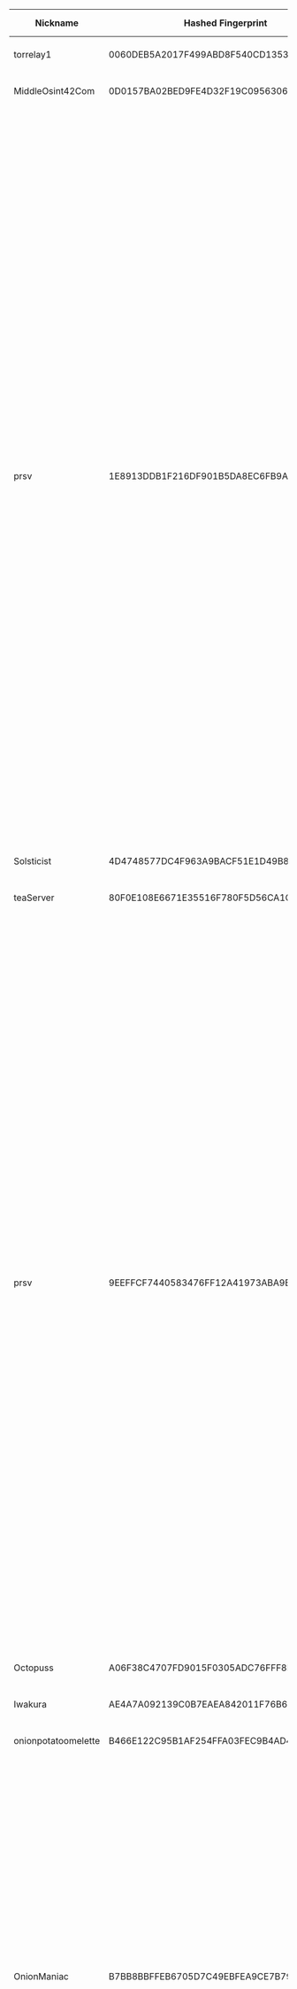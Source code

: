 | Nickname |  Hashed Fingerprint	| Or Addresses | Contact | Running | Flags | Last Seen | First Seen | Last Restarted | Advertised Bandwidth | Platform | Version | Version Status | Recommended Version | Verified hostnames | Exit policy |
|---|---|---|---|---|---|---|---|---|---|---|---|---|---|---|---|
|torrelay1 | 0060DEB5A2017F499ABD8F540CD13539C8A66E83 | ["207.49.16.34:443"] | toruser398@proton.me | false | Running, Valid | 2025-09-28 03:00:00 | 2025-09-28 02:00:00 | 2025-09-28 01:10:14 | 0 | Tor 0.4.8.18 on Linux | 0.4.8.18 | recommended | true | ["dhcp-207-49-16-34.gobrightspeed.net"] | ["reject *:*"]|
|MiddleOsint42Com | 0D0157BA02BED9FE4D32F19C09563060B522B3D5 | ["38.180.131.189:9001"] | Oleg <info@osint42.com> | true | Running, V2Dir, Valid | 2025-09-28 16:00:00 | 2025-09-28 15:00:00 | 2025-09-28 13:54:57 | 0 | Tor 0.4.8.18 on Linux | 0.4.8.18 | recommended | true | N/A | ["reject *:*"]|
|prsv | 1E8913DDB1F216DF901B5DA8EC6FB9A96B9548EE | ["185.138.88.25:9200"] | email:admin[]prsv.ch url:https://prsv.ch/ proof:uri-rsa ciissversion:2 | true | Exit, Running, V2Dir, Valid | 2025-09-28 16:00:00 | 2025-09-28 05:00:00 | 2025-09-28 04:25:28 | 0 | Tor 0.4.8.18 on Linux | 0.4.8.18 | recommended | true | N/A | ["reject 0.0.0.0/8:*","reject 169.254.0.0/16:*","reject 127.0.0.0/8:*","reject 192.168.0.0/16:*","reject 10.0.0.0/8:*","reject 172.16.0.0/12:*","reject 185.138.88.25:*","accept *:43","accept *:53","accept *:79-81","accept *:194","accept *:220","accept *:389","accept *:443","accept *:531","accept *:543-544","accept *:554","accept *:563","accept *:636","accept *:706","accept *:853","accept *:873","accept *:902-904","accept *:981","accept *:989-995","accept *:1194","accept *:1220","accept *:1293","accept *:1500","accept *:1533","accept *:1677","accept *:1723","accept *:1755","accept *:1863","accept *:2082","accept *:2083","accept *:2086-2087","accept *:2095-2096","accept *:2102-2104","accept *:3128","accept *:3690","accept *:4321","accept *:4643","accept *:5050","accept *:5190","accept *:5222-5223","accept *:5228","accept *:6660-6669","accept *:6679","accept *:6697","accept *:8000","accept *:8008","accept *:8074","accept *:8080","accept *:8082","accept *:8087-8088","accept *:8332-8333","accept *:8443","accept *:8888","accept *:9418","accept *:9999","accept *:10000","accept *:11371","accept *:19294","accept *:19638","accept *:50002","accept *:64738","reject *:*"]|
|Solsticist | 4D4748577DC4F963A9BACF51E1D49B86F12CE23E | ["15.204.103.3:9030","[2604:2dc0:200:2903::]:9030"] | Solsticist@proton.me | true | Running, V2Dir, Valid | 2025-09-28 16:00:00 | 2025-09-28 03:00:00 | 2025-09-28 01:53:51 | 0 | Tor 0.4.8.16 on Linux | 0.4.8.16 | recommended | true | ["ns1024731.ip-15-204-103.us"] | ["reject *:*"]|
|teaServer | 80F0E108E6671E35516F780F5D56CA1CC49FC99B | ["82.165.91.48:9001","[2a02:2479:58:be00::1]:9001"] | N/A | true | Running, V2Dir, Valid | 2025-09-28 16:00:00 | 2025-09-28 14:00:00 | 2025-09-28 13:49:45 | 0 | Tor 0.4.8.18 on Linux | 0.4.8.18 | recommended | true | ["tea-server.eu"] | ["reject *:*"]|
|prsv | 9EEFFCF7440583476FF12A41973ABA9BF3E481A8 | ["185.138.88.25:9300"] | email:admin[]prsv.ch url:https://prsv.ch/ proof:uri-rsa ciissversion:2 | true | Exit, Running, V2Dir, Valid | 2025-09-28 16:00:00 | 2025-09-28 05:00:00 | 2025-09-28 04:25:30 | 0 | Tor 0.4.8.18 on Linux | 0.4.8.18 | recommended | true | N/A | ["reject 0.0.0.0/8:*","reject 169.254.0.0/16:*","reject 127.0.0.0/8:*","reject 192.168.0.0/16:*","reject 10.0.0.0/8:*","reject 172.16.0.0/12:*","reject 185.138.88.25:*","accept *:43","accept *:53","accept *:79-81","accept *:194","accept *:220","accept *:389","accept *:443","accept *:531","accept *:543-544","accept *:554","accept *:563","accept *:636","accept *:706","accept *:853","accept *:873","accept *:902-904","accept *:981","accept *:989-995","accept *:1194","accept *:1220","accept *:1293","accept *:1500","accept *:1533","accept *:1677","accept *:1723","accept *:1755","accept *:1863","accept *:2082","accept *:2083","accept *:2086-2087","accept *:2095-2096","accept *:2102-2104","accept *:3128","accept *:3690","accept *:4321","accept *:4643","accept *:5050","accept *:5190","accept *:5222-5223","accept *:5228","accept *:6660-6669","accept *:6679","accept *:6697","accept *:8000","accept *:8008","accept *:8074","accept *:8080","accept *:8082","accept *:8087-8088","accept *:8332-8333","accept *:8443","accept *:8888","accept *:9418","accept *:9999","accept *:10000","accept *:11371","accept *:19294","accept *:19638","accept *:50002","accept *:64738","reject *:*"]|
|Octopuss | A06F38C4707FD9015F0305ADC76FFF8B47160E47 | ["158.247.242.209:443"] | N/A | true | Running, V2Dir, Valid | 2025-09-28 16:00:00 | 2025-09-28 04:00:00 | 2025-09-28 03:16:07 | 0 | Tor 0.4.8.18 on Linux | 0.4.8.18 | recommended | true | N/A | ["reject *:*"]|
|Iwakura | AE4A7A092139C0B7EAEA842011F76B613AD00C3F | ["212.132.125.165:443"] | iwakuramikadottoratgmaildotcom | true | Running, V2Dir, Valid | 2025-09-28 16:00:00 | 2025-09-28 02:00:00 | 2025-09-28 05:49:33 | 0 | Tor 0.4.8.10 on Linux | 0.4.8.10 | recommended | true | ["ip212-132-125-165.pbiaas.com"] | ["reject *:*"]|
|onionpotatoomelette | B466E122C95B1AF254FFA03FEC9B4AD480D4FBF0 | ["88.26.57.232:443"] | jaime <at> jamezrin <dot> name | true | Running, V2Dir, Valid | 2025-09-28 16:00:00 | 2025-09-28 01:00:00 | 2025-09-28 10:30:57 | 0 | Tor 0.4.8.18 on Linux | 0.4.8.18 | recommended | true | ["232.red-88-26-57.staticip.rima-tde.net"] | ["reject *:*"]|
|OnionManiac | B7BB8BBFFEB6705D7C49EBFEA9CE7B79B9D42D5B | ["37.114.50.115:9001","[2a0e:97c0:3e3:1bb::1]:9001"] | creep[at}exitnocap[dot]xyz | true | Exit, Running, V2Dir, Valid | 2025-09-28 16:00:00 | 2025-09-28 14:00:00 | 2025-09-28 14:02:06 | 0 | Tor 0.4.8.18 on Linux | 0.4.8.18 | recommended | true | N/A | ["reject 0.0.0.0/8:*","reject 169.254.0.0/16:*","reject 127.0.0.0/8:*","reject 192.168.0.0/16:*","reject 10.0.0.0/8:*","reject 172.16.0.0/12:*","reject 37.114.50.115:*","accept *:43","accept *:53","accept *:79-81","accept *:88","accept *:194","accept *:389","accept *:443","accept *:531","accept *:543-544","accept *:563","accept *:636","accept *:749","accept *:873","accept *:989-995","accept *:1194","accept *:1723","accept *:2083","accept *:2086-2087","accept *:4321","accept *:5222-5223","accept *:5228","accept *:5900","accept *:5984","accept *:6660-6669","accept *:6679","accept *:6697","accept *:6984","accept *:8008","accept *:8080","accept *:8332-8333","accept *:8443","accept *:8888","accept *:11371","reject *:*"]|
|hidemyident | BDFB70F54AF8AC163AAAE6B542CA29CBDD249972 | ["45.141.215.233:9100"] | hidemyident[]proton(.)me | true | Exit, Running, V2Dir, Valid | 2025-09-28 16:00:00 | 2025-09-28 09:00:00 | 2025-09-28 12:31:05 | 0 | Tor 0.4.8.17 on Linux | 0.4.8.17 | recommended | true | N/A | ["reject 0.0.0.0/8:*","reject 169.254.0.0/16:*","reject 127.0.0.0/8:*","reject 192.168.0.0/16:*","reject 10.0.0.0/8:*","reject 172.16.0.0/12:*","reject 45.141.215.233:*","accept *:20-21","accept *:43","accept *:53","accept *:80-81","accept *:443","accept *:5222-5223","accept *:6660-7000","accept *:8008","accept *:2222","accept *:10000","accept *:8443","accept *:2082-2083","accept *:4083-4085","accept *:12320","accept *:9000","accept *:8888","accept *:8090","accept *:8083","accept *:8448","accept *:8082","accept *:8332-8333","accept *:50001-50002","accept *:18080-18081","accept *:9332-9333","accept *:9998-9999","accept *:22555-22556","accept *:8232-8233","accept *:30303","accept *:51235","accept *:3000","accept *:27146","accept *:8000","accept *:4200","accept *:9100-9102","accept *:4444","accept *:28380-28381","accept *:2323","accept *:3478-3497","accept *:5228-5230","accept *:4244","accept *:5280-5281","accept *:1080","accept *:7890","accept *:6400-6401","accept *:5938","accept *:8080","accept *:8444","accept *:3128","accept *:9050-9051","accept *:5353","accept *:5000","accept *:9001","reject *:*"]|
|hidemyident | DCDF098CBFB9BBADF51FDAF7723F9383D479CB22 | ["45.141.215.233:9000"] | hidemyident[]proton(.)me | true | Exit, Running, V2Dir, Valid | 2025-09-28 16:00:00 | 2025-09-28 09:00:00 | 2025-09-28 12:31:14 | 0 | Tor 0.4.8.17 on Linux | 0.4.8.17 | recommended | true | N/A | ["reject 0.0.0.0/8:*","reject 169.254.0.0/16:*","reject 127.0.0.0/8:*","reject 192.168.0.0/16:*","reject 10.0.0.0/8:*","reject 172.16.0.0/12:*","reject 45.141.215.233:*","accept *:20-21","accept *:43","accept *:53","accept *:80-81","accept *:443","accept *:5222-5223","accept *:6660-7000","accept *:8008","accept *:2222","accept *:10000","accept *:8443","accept *:2082-2083","accept *:4083-4085","accept *:12320","accept *:9000","accept *:8888","accept *:8090","accept *:8083","accept *:8448","accept *:8082","accept *:8332-8333","accept *:50001-50002","accept *:18080-18081","accept *:9332-9333","accept *:9998-9999","accept *:22555-22556","accept *:8232-8233","accept *:30303","accept *:51235","accept *:3000","accept *:27146","accept *:8000","accept *:4200","accept *:9100-9102","accept *:4444","accept *:28380-28381","accept *:2323","accept *:3478-3497","accept *:5228-5230","accept *:4244","accept *:5280-5281","accept *:1080","accept *:7890","accept *:6400-6401","accept *:5938","accept *:8080","accept *:8444","accept *:3128","accept *:9050-9051","accept *:5353","accept *:5000","accept *:9001","reject *:*"]|
|prsv | DEE35A61DE8A370CF95BF45688CDB54CD1D0A9F3 | ["185.138.88.25:9000"] | email:admin[]prsv.ch url:https://prsv.ch/ proof:uri-rsa ciissversion:2 | true | Exit, Running, V2Dir, Valid | 2025-09-28 16:00:00 | 2025-09-28 05:00:00 | 2025-09-28 04:26:12 | 0 | Tor 0.4.8.18 on Linux | 0.4.8.18 | recommended | true | N/A | ["reject 0.0.0.0/8:*","reject 169.254.0.0/16:*","reject 127.0.0.0/8:*","reject 192.168.0.0/16:*","reject 10.0.0.0/8:*","reject 172.16.0.0/12:*","reject 185.138.88.25:*","accept *:43","accept *:53","accept *:79-81","accept *:194","accept *:220","accept *:389","accept *:443","accept *:531","accept *:543-544","accept *:554","accept *:563","accept *:636","accept *:706","accept *:853","accept *:873","accept *:902-904","accept *:981","accept *:989-995","accept *:1194","accept *:1220","accept *:1293","accept *:1500","accept *:1533","accept *:1677","accept *:1723","accept *:1755","accept *:1863","accept *:2082","accept *:2083","accept *:2086-2087","accept *:2095-2096","accept *:2102-2104","accept *:3128","accept *:3690","accept *:4321","accept *:4643","accept *:5050","accept *:5190","accept *:5222-5223","accept *:5228","accept *:6660-6669","accept *:6679","accept *:6697","accept *:8000","accept *:8008","accept *:8074","accept *:8080","accept *:8082","accept *:8087-8088","accept *:8332-8333","accept *:8443","accept *:8888","accept *:9418","accept *:9999","accept *:10000","accept *:11371","accept *:19294","accept *:19638","accept *:50002","accept *:64738","reject *:*"]|
|prsv | DF4154C642FCB679F3E676E4CEDA2DAD0F74575E | ["185.138.88.25:9100"] | email:admin[]prsv.ch url:https://prsv.ch/ proof:uri-rsa ciissversion:2 | true | Exit, Running, V2Dir, Valid | 2025-09-28 16:00:00 | 2025-09-28 05:00:00 | 2025-09-28 04:26:44 | 0 | Tor 0.4.8.18 on Linux | 0.4.8.18 | recommended | true | N/A | ["reject 0.0.0.0/8:*","reject 169.254.0.0/16:*","reject 127.0.0.0/8:*","reject 192.168.0.0/16:*","reject 10.0.0.0/8:*","reject 172.16.0.0/12:*","reject 185.138.88.25:*","accept *:43","accept *:53","accept *:79-81","accept *:194","accept *:220","accept *:389","accept *:443","accept *:531","accept *:543-544","accept *:554","accept *:563","accept *:636","accept *:706","accept *:853","accept *:873","accept *:902-904","accept *:981","accept *:989-995","accept *:1194","accept *:1220","accept *:1293","accept *:1500","accept *:1533","accept *:1677","accept *:1723","accept *:1755","accept *:1863","accept *:2082","accept *:2083","accept *:2086-2087","accept *:2095-2096","accept *:2102-2104","accept *:3128","accept *:3690","accept *:4321","accept *:4643","accept *:5050","accept *:5190","accept *:5222-5223","accept *:5228","accept *:6660-6669","accept *:6679","accept *:6697","accept *:8000","accept *:8008","accept *:8074","accept *:8080","accept *:8082","accept *:8087-8088","accept *:8332-8333","accept *:8443","accept *:8888","accept *:9418","accept *:9999","accept *:10000","accept *:11371","accept *:19294","accept *:19638","accept *:50002","accept *:64738","reject *:*"]|
|RedFalconRelay | E3831907660D2562400D74C27E6A59F9D77DFE3D | ["45.147.7.14:9001","[2a12:de40:21:25c4::]:9001"] | maut-loesen7n@icloud.com | true | Running, Valid | 2025-09-28 16:00:00 | 2025-09-28 12:00:00 | 2025-09-28 11:24:35 | 90112 | Tor 0.4.8.10 on Linux | 0.4.8.10 | recommended | true | N/A | ["reject *:*"]|
|SnowLeopard | E3C1FDB29B82715CF3BD96E59A6532D91A3892F3 | ["15.204.228.4:3848"] | Kaslo <tor-relay AT kaslo dot me> | true | Running, Valid | 2025-09-28 16:00:00 | 2025-09-28 16:00:00 | 2025-09-28 15:14:27 | 0 | Tor 0.4.8.17 on Linux | 0.4.8.17 | recommended | true | ["vps-69bbe8a4.vps.ovh.us"] | ["reject *:*"]|
|Unnamed | FBD661C164BE1E597A714321117A1942CAC43D02 | ["38.60.249.223:9002"] | N/A | true | Exit, Running, V2Dir, Valid | 2025-09-28 16:00:00 | 2025-09-28 07:00:00 | 2025-09-28 06:09:54 | 0 | Tor 0.4.9.0-alpha-dev on Linux | 0.4.9.0-alpha-dev | unrecommended | false | N/A | ["reject 0.0.0.0/8:*","reject 169.254.0.0/16:*","reject 127.0.0.0/8:*","reject 192.168.0.0/16:*","reject 10.0.0.0/8:*","reject 172.16.0.0/12:*","reject 38.60.249.223:*","reject *:25","reject *:119","reject *:135-139","reject *:445","reject *:563","reject *:1214","reject *:4661-4666","reject *:6346-6429","reject *:6699","reject *:6881-6999","accept *:*"]|
